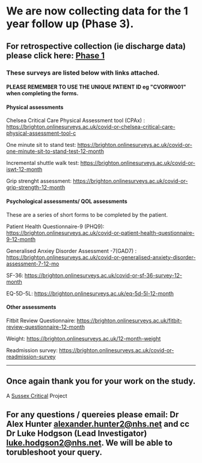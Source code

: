 # We are now collecting data for the 1 year follow up (Phase 3).
## For retrospective collection (ie discharge data) please click here: [Phase 1](./PHASE1.md)

### These surveys are listed below with links attached.

#### PLEASE REMEMBER TO USE THE UNIQUE PATIENT ID eg "CVORW001" when completing the forms. 

#### Physical assessments

Chelsea Critical Care Physical Assessment tool (CPAx) : <https://brighton.onlinesurveys.ac.uk/covid-or-chelsea-critical-care-physical-assessment-tool-c>

One minute sit to stand test: <https://brighton.onlinesurveys.ac.uk/covid-or-one-minute-sit-to-stand-test-12-month>

Incremental shuttle walk test: <https://brighton.onlinesurveys.ac.uk/covid-or-iswt-12-month> 

Grip strenght assessment: <https://brighton.onlinesurveys.ac.uk/covid-or-grip-strength-12-month>

#### Psychological assessments/ QOL assessments

 These are a series of short forms to be completed by the patient.  

Patient Health Questionnaire-9 (PHQ9): <https://brighton.onlinesurveys.ac.uk/covid-or-patient-health-questionnaire-9-12-month>

Generalised Anxiey Disorder Assessment -7(GAD7) :	<https://brighton.onlinesurveys.ac.uk/covid-or-generalised-anxiety-disorder-assessment-7-12-mo> 

SF-36: <https://brighton.onlinesurveys.ac.uk/covid-or-sf-36-survey-12-month>

EQ-5D-5L: <https://brighton.onlinesurveys.ac.uk/eq-5d-5l-12-month>


####  Other assessments

Fitbit Review Questionnaire: <https://brighton.onlinesurveys.ac.uk/fitbit-review-questionnaire-12-month>

Weight: <https://brighton.onlinesurveys.ac.uk/12-month-weight>

Readmission survey: <https://brighton.onlinesurveys.ac.uk/covid-or-readmission-survey>


-----------------------------

 
## Once again thank you for your work on the study.  
A [Sussex Critical](https://http://sussexcritical.com/) Project

## For any questions / quereies please email: Dr Alex Hunter <alexander.hunter2@nhs.net> and cc Dr Luke Hodgson (Lead Investigator) <luke.hodgson2@nhs.net>. We will be able to torubleshoot your query. 

 
